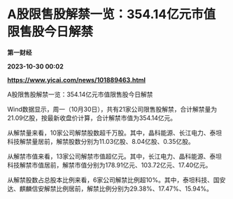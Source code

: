 # A股限售股解禁一览：354.14亿元市值限售股今日解禁
**第一财经**

**2023-10-30 00:02**

**https://www.yicai.com/news/101889463.html**

A股限售股解禁一览：354.14亿元市值限售股今日解禁

Wind数据显示，周一（10月30日），共有21家公司限售股解禁，合计解禁量为21.09亿股，按最新收盘价计算，合计解禁市值为354.14亿元。

从解禁量来看，10家公司解禁股数超千万股。其中，晶科能源、长江电力、泰坦科技解禁量居前，解禁股数分别为11.03亿股、8.04亿股、0.35亿股。

从解禁市值来看，13家公司解禁市值超亿元。其中，长江电力、晶科能源、泰坦科技解禁市值居前，解禁市值分别为178.91亿元、103.72亿元、17.40亿元。

从解禁股数占总股本比例来看，6家公司解禁比例超10%。其中，泰坦科技、国安达、麒麟信安解禁比例居前，解禁比例分别为29.38%、17.47%、15.94%。